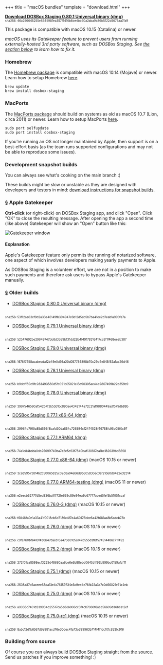 +++
title = "macOS bundles"
template = "download.html"
+++

**[Download DOSBox Staging 0.80.1 Universal binary (dmg)][0_80_1]**
<br/>
<span style="font-size:0.7em">
sha256: 46a256645255e8345981ea357f1416b8ce4bc60a2aba9a86b5122d5075aa7fa9
</span>

This package is compatible with macOS 10.15 (Catalina) or newer.

*macOS uses its Gatekeeper feature to prevent users from running
externally-hosted 3rd party software, such as DOSBox Staging. See [the section
below](#apple-gatekeeper) to learn how to fix it.*

[1]:https://github.com/dosbox-staging/dosbox-staging

### Homebrew

The [Homebrew package](https://formulae.brew.sh/formula/dosbox-staging) is
compatible with macOS 10.14 (Mojave) or newer. Learn how to setup Homebrew
[here](https://mac.install.guide/homebrew/).

    brew update
    brew install dosbox-staging

### MacPorts

The [MacPorts package](https://ports.macports.org/port/dosbox-staging/)
should build on systems as old as macOS 10.7 (Lion, circa 2011) or newer.
Learn how to setup MacPorts [here](https://guide.macports.org/).

    sudo port selfupdate
    sudo port install dosbox-staging

If you're running an OS not longer maintained by Apple, then support is on a
best-effort basis (as the team runs supported configurations and may not be able
to reproduce some issues).

### Development snapshot builds

You can always see what's cooking on the main branch :)

These builds might be slow or unstable as they are designed with developers and
testers in mind: [download instructions for snapshot builds](/downloads/devel/).


### <a name="apple-gatekeeper" href="#apple-gatekeeper">§</a> Apple Gatekeeper

**Ctrl-click** (or right-click) on DOSBox Staging app, and click "Open". 
Click "OK" to close the resulting message. After opening the app a 
second time (like above) Gatekeeper will show an "Open" button like 
this:

![Gatekeeper window](gatekeeper.png)


#### Explanation

Apple's Gatekeeper feature only permits the running of notarized software, one
aspect of which involves developers making yearly payments to Apple.

As DOSBox Staging is a volunteer effort, we are not in a position to make such
payments and therefore ask users to bypass Apple's Gatekeeper manually.


### <a name="old-builds" href="#old-builds">§</a> Older builds

* [DOSBox Staging 0.80.0 Universal binary (dmg)][0_80_0]
<br/>
<span style="font-size:0.7em">
sha256: 53f12aa63cf9d2a33a46149fb394947c6b12d5ab9b7ba41ee2d7eab1a990fa7a
</span>

* [DOSBox Staging 0.79.1 Universal binary (dmg)][0_79_1]
<br/>
<span style="font-size:0.7em">
sha256: 52547692be29949747bb8d3b59bf31dd22b4f49178316417cc8f1f468eeab387
</span>

* [DOSBox Staging 0.79.0 Universal binary (dmg)][0_79_0]
<br/>
<span style="font-size:0.7em">
sha256: 1678f7458acabecdaf2b49e0d95a20d057734898b70c29d4e845f52a1aa26d46
</span>

* [DOSBox Staging 0.78.1 Universal binary (dmg)][0_78_1_UB]
<br/>
<span style="font-size:0.7em">
sha256: b9ddff89e9fc283493580d5fc021b05021a13d90305ae44e2867499b22e359c9
</span>

* [DOSBox Staging 0.78.0 Universal binary (dmg)][0_78_0_UB]
<br/>
<span style="font-size:0.7em">
sha256: 3997546560af542b7f3b55b1bc890ae4342144a72c21af9880449adf579db88b
</span>

* [DOSBox Staging 0.77.1 x86-64 (dmg)][0_77_1_x64]
<br/>
<span style="font-size:0.7em">
sha256: 29964d79f0a85d593f8bafd30da854c726594c12474528f46758fc95c05f0c97
</span>

* [DOSBox Staging 0.77.1 ARM64 (dmg)][0_77_1_arm64]
<br/>
<span style="font-size:0.7em">
sha256: 74a1c84bdda0db25091f749ba7a2e5e93f7849baf130817ea1bc182039bd3698
</span>

* [DOSBox Staging 0.77.0 x86-64 (dmg)][0_77_0_x64] (macOS 10.15 or newer)
<br/>
<span style="font-size:0.7em">
sha256: 3ca859573814b2c50065825c02d8a04eb6d95605830ec3af21de0d64a2e32314
</span>

* [DOSBox Staging 0.77.0 ARM64-testing (dmg)][0_77_0_arm64] (macOS 11 or newer)
<br/>
<span style="font-size:0.7em">
sha256: e2eecb52777d5ed836ba1f772fe669c89e94ea9b67777aced5fef5b51051ccaf
</span>

* [DOSBox Staging 0.76.0-3 (dmg)][0_76_0-3] (macOS 10.15 or newer)
<br/>
<span style="font-size:0.7em">
sha256: f6048fa0e1a33a41f0018cb6d7139c4f7b4a60176bbe6a42f681aa8b5adcb73b
</span>

* [DOSBox Staging 0.76.0 (dmg)][0_76_0] (macOS 10.15 or newer)
<br/>
<span style="font-size:0.7em">
sha256: c9fa7b0bf6410f430b47daeb15a470e0105a147b555d3fbf574514406c71f492
</span>

* [DOSBox Staging 0.75.2 (dmg)][0_75_2] (macOS 10.15 or newer)
<br/>
<span style="font-size:0.7em">
sha256: 272f01aa8598ecf3229d48680aa6ce6e5b88ebd0645b1f92b899bc0159afcf11
</span>

* [DOSBox Staging 0.75.1 (dmg)][0_75_1] (macOS 10.15 or newer)
<br/>
<span style="font-size:0.7em">
sha256: 2508a87c6aceee63da13e4c76159734e3c9ee4e76fb22a3a7c0d66021e71a4eb
</span>

* [DOSBox Staging 0.75.0 (dmg)][0_75_0] (macOS 10.15 or newer)
<br/>
<span style="font-size:0.7em">
sha256: a0038c7401d239934d25517ca5e8e6006cc3f4cb7060f6ace56609d36bca12ef
</span>

* [DOSBox Staging 0.75.0-rc1 (dmg)][0_75_0_rc1] (macOS 10.15 or newer)
<br/>
<span style="font-size:0.7em">
sha256: 8a5c12d1b6567d6e981acd76e30dec41a73a699963b714f4f1dcf0fc853fc9f6
</span>

[0_80_1]: https://github.com/dosbox-staging/dosbox-staging/releases/download/v0.80.1/dosbox-staging-macOS-v0.80.1.dmg
[0_80_0]: https://github.com/dosbox-staging/dosbox-staging/releases/download/v0.80.0/dosbox-staging-macOS-v0.80.0.dmg
[0_79_1]: https://github.com/dosbox-staging/dosbox-staging/releases/download/v0.79.1/dosbox-staging-macOS-v0.79.1.dmg
[0_79_0]: https://github.com/dosbox-staging/dosbox-staging/releases/download/v0.79.0/dosbox-staging-macOS-v0.79.0.dmg
[0_78_1_UB]: https://github.com/dosbox-staging/dosbox-staging/releases/download/v0.78.1/dosbox-staging-macOS-v0.78.1.dmg
[0_78_0_UB]: https://github.com/dosbox-staging/dosbox-staging/releases/download/v0.78.0/dosbox-staging-macOS-v0.78.0.dmg
[0_77_1_x64]: https://github.com/dosbox-staging/dosbox-staging/releases/download/v0.77.1/dosbox-staging-macOS-v0.77.1.dmg
[0_77_1_arm64]: https://github.com/dosbox-staging/dosbox-staging/releases/download/v0.77.1/dosbox-staging-macOS-arm64-0.77.1.dmg
[0_77_0_x64]: https://github.com/dosbox-staging/dosbox-staging/releases/download/v0.77.0/dosbox-staging-macOS-v0.77.0.dmg
[0_77_0_arm64]: https://github.com/dosbox-staging/dosbox-staging/releases/download/v0.77.0/dosbox-staging-macOS-arm64-0.77.0-testing.dmg
[0_76_0-3]: https://github.com/dosbox-staging/dosbox-staging/releases/download/v0.76.0/dosbox-staging-macOS-v0.76.0-3-g6525f.dmg
[0_76_0]: https://github.com/dosbox-staging/dosbox-staging/releases/download/v0.76.0/dosbox-staging-macOS-v0.76.0.dmg
[0_75_2]: https://github.com/dosbox-staging/dosbox-staging/releases/download/v0.75.2/dosbox-staging-macOS-v0.75.2.dmg
[0_75_1]: https://github.com/dosbox-staging/dosbox-staging/releases/download/v0.75.1/dosbox-staging-macOS-v0.75.1.dmg
[0_75_0]: https://github.com/dosbox-staging/dosbox-staging/releases/download/v0.75.0/dosbox-staging-macOS-v0.75.0.dmg
[0_75_0_rc1]:https://github.com/dosbox-staging/dosbox-staging/releases/download/v0.75.0-rc1/dosbox-staging-macOS-v0.75.0-rc1.dmg


### Building from source

Of course you can always [build DOSBox Staging straight from the source][1].
Send us patches if you improve something! :)

[1]:https://github.com/dosbox-staging/dosbox-staging
